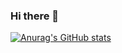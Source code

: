 ### Hi there 👋

[![Anurag's GitHub stats](https://github-readme-stats.vercel.app/api?username=PHIKN1GHT&count_private=true)](https://github.com/anuraghazra/github-readme-stats)

<!--
**PHIKN1GHT/PHIKN1GHT** is a ✨ _special_ ✨ repository because its `README.md` (this file) appears on your GitHub profile.

Here are some ideas to get you started:

- 🔭 I’m currently working on ...
- 🌱 I’m currently learning ...
- 👯 I’m looking to collaborate on ...
- 🤔 I’m looking for help with ...
- 💬 Ask me about ...
- 📫 How to reach me: ...
- 😄 Pronouns: ...
- ⚡ Fun fact: ...
-->
